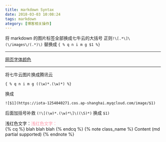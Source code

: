 ```yaml
---
title: markdown Syntax
date: 2018-03-03 10:08:24
tags: markdown
ategory: [博客相关操作]
---
```

将 markdown 的图片标签全部换成七牛云的大括号
正则`!\[.*\]\(\/images\/(.*)\)` 替换成 `{ % q n i m g $1 %}` 

---

[网页字体颜色](http://www.w3school.com.cn/tags/html_ref_colornames.asp)

---

将七牛云图片换成腾讯云
```
{ % q n i m g ((\w)*.(\w)*) %}
```

 换成

```
![$1](https://iota-1254040271.cos.ap-shanghai.myqcloud.com/image/$1)
```

后面加括号补救
`(!\[(\w)*.(\w)*\]\((\S)*)` 换成 `$1)`

浅红色文字：<font color="#FF98AA">浅红色文字：</font><br /> 
{% cq %} blah blah blah {% endcq %}
{% note class_name %} Content (md partial supported) {% endnote %}


